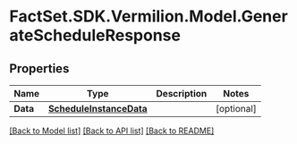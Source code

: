 # FactSet.SDK.Vermilion.Model.GenerateScheduleResponse

## Properties

Name | Type | Description | Notes
------------ | ------------- | ------------- | -------------
**Data** | [**ScheduleInstanceData**](ScheduleInstanceData.md) |  | [optional] 

[[Back to Model list]](../README.md#documentation-for-models) [[Back to API list]](../README.md#documentation-for-api-endpoints) [[Back to README]](../README.md)

